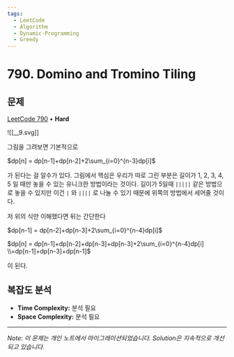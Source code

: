 ```yaml
---
tags:
  - LeetCode
  - Algorithm
  - Dynamic-Programming
  - Greedy
---
```


# 790. Domino and Tromino Tiling

## 문제

[LeetCode 790](https://leetcode.com/problems/domino-and-tromino-tiling/) • **Hard**

![[__9.svg]]

그림을 그려보면 기본적으로

$dp[n] = dp[n-1]+dp[n-2]+2\sum_{i=0}^{n-3}dp[i]$

가 된다는 걸 알수가 있다. 그림에서 핵심은 우리가 따로 그린 부분은 길이가 1, 2, 3, 4, 5 일 때만 놓을 수 있는 유니크한 방법이라는 것이다. 길이가 5일때 `|||||` 같은 방법으로 놓을 수 있지만 이건 `|` 와 `||||` 로 나눌 수 있기 때문에 위쪽의 방법에서 세어줄 것이다.

저 위의 식만 이해했다면 뒤는 간단한다

$dp[n-1] = dp[n-2]+dp[n-3]+2\sum_{i=0}^{n-4}dp[i]$

$dp[n] = dp[n-1]+dp[n-2]+dp[n-3]+dp[n-3]+2\sum_{i=0}^{n-4}dp[i] \\=dp[n-1]+dp[n-3]+dp[n-1]$

이 된다.

## 복잡도 분석

- **Time Complexity:** 분석 필요
- **Space Complexity:** 분석 필요


---

*Note: 이 문제는 개인 노트에서 마이그레이션되었습니다. Solution은 지속적으로 개선되고 있습니다.*
